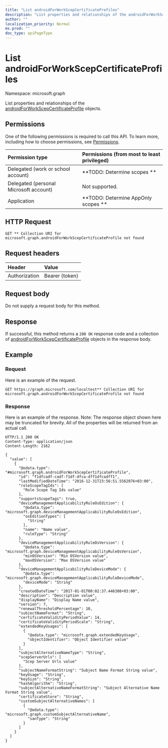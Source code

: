 ```yaml
---
title: "List androidForWorkScepCertificateProfiles"
description: "List properties and relationships of the androidForWorkScepCertificateProfile objects."
author: ""
localization_priority: Normal
ms.prod: ""
doc_type: apiPageType
---
```


# List androidForWorkScepCertificateProfiles

Namespace: microsoft.graph

List properties and relationships of the [androidForWorkScepCertificateProfile](../resources/androidforworkscepcertificateprofile.md) objects.

## Permissions
One of the following permissions is required to call this API. To learn more, including how to choose permissions, see [Permissions](/concepts/permissions-reference.md).

|Permission type|Permissions (from most to least privileged)|
|:---|:---|
|Delegated (work or school account)|**TODO: Determine scopes **|
|Delegated (personal Microsoft account)|Not supported.|
|Application|**TODO: Determine AppOnly scopes **|

## HTTP Request
<!-- {
  "blockType": "ignored"
}
-->
``` http
GET ** Collection URI for microsoft.graph.androidForWorkScepCertificateProfile not found
```

## Request headers
|Header|Value|
|:---|:---|
|Authorization|Bearer {token}|

## Request body
Do not supply a request body for this method.

## Response
If successful, this method returns a `200 OK` response code and a collection of [androidForWorkScepCertificateProfile](../resources/androidforworkscepcertificateprofile.md) objects in the response body.

## Example

### Request
Here is an example of the request.
<!-- {
  "blockType": "request",
  "name": "get_androidforworkscepcertificateprofile"
}
-->
``` http
GET https://graph.microsoft.com/localtest** Collection URI for microsoft.graph.androidForWorkScepCertificateProfile not found
```

### Response
Here is an example of the response. Note: The response object shown here may be truncated for brevity. All of the properties will be returned from an actual call.
<!-- {
  "blockType": "response",
  "truncated": true,
  "@odata.type": "collection(microsoft.graph.androidforworkscepcertificateprofile)"
}
-->
``` http
HTTP/1.1 200 OK
Content-Type: application/json
Content-Length: 2162

{
  "value": [
    {
      "@odata.type": "#microsoft.graph.androidForWorkScepCertificateProfile",
      "id": "f1dfcadf-cadf-f1df-dfca-dff1dfcadff1",
      "lastModifiedDateTime": "2016-12-31T23:56:51.5562076+03:00",
      "roleScopeTagIds": [
        "Role Scope Tag Ids value"
      ],
      "supportsScopeTags": true,
      "deviceManagementApplicabilityRuleOsEdition": {
        "@odata.type": "microsoft.graph.deviceManagementApplicabilityRuleOsEdition",
        "osEditionTypes": [
          "String"
        ],
        "name": "Name value",
        "ruleType": "String"
      },
      "deviceManagementApplicabilityRuleOsVersion": {
        "@odata.type": "microsoft.graph.deviceManagementApplicabilityRuleOsVersion",
        "minOSVersion": "Min OSVersion value",
        "maxOSVersion": "Max OSVersion value"
      },
      "deviceManagementApplicabilityRuleDeviceMode": {
        "@odata.type": "microsoft.graph.deviceManagementApplicabilityRuleDeviceMode",
        "deviceMode": "String"
      },
      "createdDateTime": "2017-01-01T00:02:37.446308+03:00",
      "description": "Description value",
      "displayName": "Display Name value",
      "version": 7,
      "renewalThresholdPercentage": 10,
      "subjectNameFormat": "String",
      "certificateValidityPeriodValue": 14,
      "certificateValidityPeriodScale": "String",
      "extendedKeyUsages": [
        {
          "@odata.type": "microsoft.graph.extendedKeyUsage",
          "objectIdentifier": "Object Identifier value"
        }
      ],
      "subjectAlternativeNameType": "String",
      "scepServerUrls": [
        "Scep Server Urls value"
      ],
      "subjectNameFormatString": "Subject Name Format String value",
      "keyUsage": "String",
      "keySize": "String",
      "hashAlgorithm": "String",
      "subjectAlternativeNameFormatString": "Subject Alternative Name Format String value",
      "certificateStore": "String",
      "customSubjectAlternativeNames": [
        {
          "@odata.type": "microsoft.graph.customSubjectAlternativeName",
          "sanType": "String"
        }
      ]
    }
  ]
}
```

